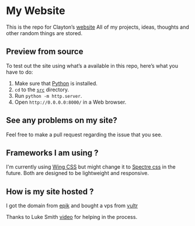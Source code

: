 # My Website

This is the repo for Clayton’s [website](https://claytoneasley.org/) 
All of my projects, ideas, thoughts and other random things are stored.


## Preview from source

To test out the site using what’s a available in this repo, here’s what you have
to do:

1. Make sure that [Python](https://www.python.org/) is installed.
2. `cd` to the [`src`](./src) directory.
3. Run `python -m http.server`.
4. Open `http://0.0.0.0:8000/` in a Web browser.


## See any problems on my site?

Feel free to make a pull request regarding the issue that you see.

## Frameworks I am using ?

I'm currently using [Wing CSS](https://kbrsh.github.io/wing/) but might change it to [Spectre css](https://picturepan2.github.io/spectre/index.html) in the future. Both are designed to be lightweight and responsive. 

## How is my site hosted ?

I got the domain from [epik](https://registrar.epik.com/) and bought a vps from [vultr](https://www.vultr.com/) 

Thanks to Luke Smith [video](https://www.youtube.com/watch?v=3dIVesHEAzc) for helping in the process.






